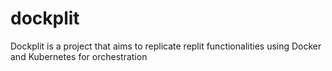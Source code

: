 # dockplit
Dockplit is a project that aims to replicate replit functionalities using Docker and Kubernetes for orchestration
